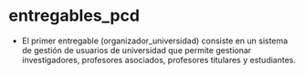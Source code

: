 # entregables_pcd

- El primer entregable (organizador_universidad) consiste en un sistema de gestión de usuarios de universidad que permite gestionar investigadores, profesores asociados, profesores titulares y estudiantes.
